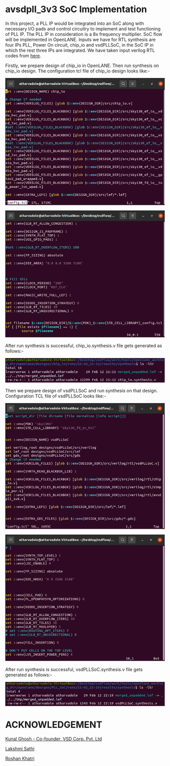 # avsdpll_3v3 SoC Implementation

In this project, a PLL IP would be integrated into an SoC along with necessary I/O pads and control circuitry to implement and test functioning of PLL IP. The PLL IP in consideration is a 8x frequency multiplier. SoC flow will be implemented in OpenLANE. Inputs we have for RTL synthesis are four IPs PLL, Power On circuit, chip_io and vsdPLLSoC, in the SoC IP in which the rest three IPs are integrated. We have taken input verilog RTL codes from [here](https://github.com/rsnkhatri3/vsdPLLSoC/tree/main/openlane/src/verilog/rtl). 

Firstly, we prepare design of chip_io in OpenLANE. Then run synthesis on chip_io design. The configuration tcl file of chip_io design looks like:-

![alt text](https://github.com/Dole97/PLL-SoC-Implementation/blob/main/chipioconfig.tcl%201.PNG)

![alt text](https://github.com/Dole97/PLL-SoC-Implementation/blob/main/chipioconfig.tcl%202.PNG)

After run synthesis is successful, chip_io.synthesis.v file gets generated as follows:-

![alt text](https://github.com/Dole97/PLL-SoC-Implementation/blob/main/chipio%20synthesis%20file.PNG)

Then we prepare design of vsdPLLSoC and run synthesis on that design. Configuration TCL file of vsdPLLSoC looks like:-

![alt text](https://github.com/Dole97/PLL-SoC-Implementation/blob/main/pllsocconfig.tcl%201.PNG)

![alt text](https://github.com/Dole97/PLL-SoC-Implementation/blob/main/pllsocconfig.tcl%202.PNG)

After run synthesis is successful, vsdPLLSoC.synthesis.v file gets generated as follows:-

![alt text](https://github.com/Dole97/PLL-SoC-Implementation/blob/main/PLL%20SoC%20synthesis%20file.PNG)



# ACKNOWLEDGEMENT

[Kunal Ghosh - Co-founder, VSD Corp. Pvt. Ltd](https://github.com/kunalg123)

[Lakshmi Sathi](https://github.com/lakshmi-sathi)

[Roshan Khatri](https://github.com/rsnkhatri3)
